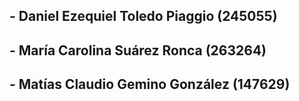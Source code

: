 ##  - Daniel Ezequiel Toledo Piaggio (245055)
##  - María Carolina Suárez Ronca (263264)
##  - Matías Claudio Gemino González (147629)

